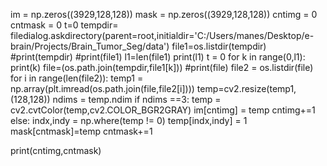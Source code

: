 im = np.zeros((3929,128,128))
mask = np.zeros((3929,128,128))
cntimg = 0
cntmask = 0
t=0
tempdir= filedialog.askdirectory(parent=root,initialdir='C:/Users/manes/Desktop/e-brain/Projects/Brain_Tumor_Seg/data')
file1=os.listdir(tempdir)
#print(tempdir)
#print(file1)
l1=len(file1)
print(l1)
t = 0
for k in range(0,l1):
    print(k)
    file=(os.path.join(tempdir,file1[k]))
    #print(file)
    file2 = os.listdir(file)
    for i in range(len(file2)):
        temp1 = np.array(plt.imread(os.path.join(file,file2[i])))
        temp=cv2.resize(temp1,(128,128))
        ndims = temp.ndim
        if ndims ==3:
            temp = cv2.cvtColor(temp,cv2.COLOR_BGR2GRAY)
            im[cntimg] = temp
            cntimg+=1
        else:
            indx,indy = np.where(temp != 0)
            temp[indx,indy] = 1
            mask[cntmask]=temp
            cntmask+=1

print(cntimg,cntmask)
